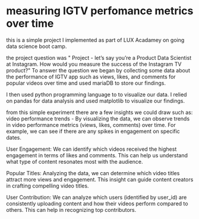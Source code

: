 # measuring IGTV perfomance metrics over time

this is a simple project I implemented as part of LUX Acadamey on going data science boot camp.

the project question was " Project - let’s say you’re a Product Data Scientist at Instagram. How would you measure the success of the Instagram TV product?"
To answer the question we began by collecting some data about the performance of IGTV app such as views, likes, and comments for popular videos over time 
and used mariaDB to store our findings.

I then used python programming language to to visualize our data. I relied on pandas for data analysis and used matplotlib to visualize our findings.

from this simple experiment there are a few insights we could draw such as:
video performance trends -  By visualizing the data, we can observe trends in video performance metrics (views, likes, comments) over time. 
For example, we can see if there are any spikes in engagement on specific dates.

User Engagement: We can identify which videos received the highest engagement in terms of likes and comments. This can help us understand what type of content resonates most with the audience.

Popular Titles: Analyzing the data, we can determine which video titles attract more views and engagement. This insight can guide content creators in crafting compelling video titles.

User Contribution: We can analyze which users (identified by user_id) are consistently uploading content and how their videos perform compared to others. This can help in recognizing top contributors.
